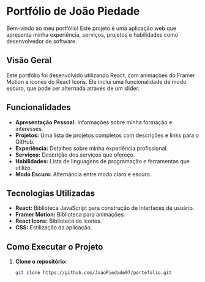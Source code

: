 # Portfólio de João Piedade

Bem-vindo ao meu portfólio! Este projeto é uma aplicação web que apresenta minha experiência, serviços, projetos e habilidades como desenvolvedor de software.

## Visão Geral

Este portfólio foi desenvolvido utilizando React, com animações do Framer Motion e ícones do React Icons. Ele inclui uma funcionalidade de modo escuro, que pode ser alternada através de um slider.

## Funcionalidades

- **Apresentação Pessoal:** Informações sobre minha formação e interesses.
- **Projetos:** Uma lista de projetos completos com descrições e links para o GitHub.
- **Experiência:** Detalhes sobre minha experiência profissional.
- **Serviços:** Descrição dos serviços que ofereço.
- **Habilidades:** Lista de linguagens de programação e ferramentas que utilizo.
- **Modo Escuro:** Alternância entre modo claro e escuro.

## Tecnologias Utilizadas

- **React:** Biblioteca JavaScript para construção de interfaces de usuário.
- **Framer Motion:** Biblioteca para animações.
- **React Icons:** Biblioteca de ícones.
- **CSS:** Estilização da aplicação.

## Como Executar o Projeto

1. **Clone o repositório:**

   ```bash
   git clone https://github.com/JoaoPiedade07/portefolio.git
